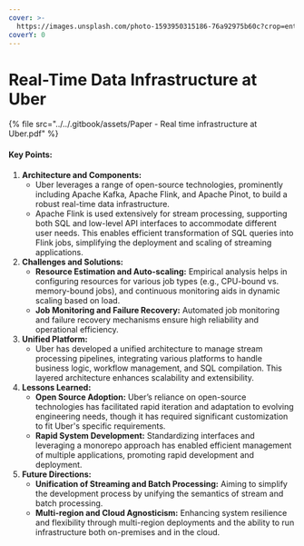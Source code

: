 ```yaml
---
cover: >-
  https://images.unsplash.com/photo-1593950315186-76a92975b60c?crop=entropy&cs=srgb&fm=jpg&ixid=M3wxOTcwMjR8MHwxfHNlYXJjaHwxfHxVYmVyfGVufDB8fHx8MTcxOTU1MjkxOHww&ixlib=rb-4.0.3&q=85
coverY: 0
---
```


# Real-Time Data Infrastructure at Uber

{% file src="../../.gitbook/assets/Paper - Real time infrastructure at Uber.pdf" %}

#### Key Points:

1. **Architecture and Components:**
   * Uber leverages a range of open-source technologies, prominently including Apache Kafka, Apache Flink, and Apache Pinot, to build a robust real-time data infrastructure.
   * Apache Flink is used extensively for stream processing, supporting both SQL and low-level API interfaces to accommodate different user needs. This enables efficient transformation of SQL queries into Flink jobs, simplifying the deployment and scaling of streaming applications.
2. **Challenges and Solutions:**
   * **Resource Estimation and Auto-scaling:** Empirical analysis helps in configuring resources for various job types (e.g., CPU-bound vs. memory-bound jobs), and continuous monitoring aids in dynamic scaling based on load.
   * **Job Monitoring and Failure Recovery:** Automated job monitoring and failure recovery mechanisms ensure high reliability and operational efficiency​.
3. **Unified Platform:**
   * Uber has developed a unified architecture to manage stream processing pipelines, integrating various platforms to handle business logic, workflow management, and SQL compilation. This layered architecture enhances scalability and extensibility​.
4. **Lessons Learned:**
   * **Open Source Adoption:** Uber’s reliance on open-source technologies has facilitated rapid iteration and adaptation to evolving engineering needs, though it has required significant customization to fit Uber's specific requirements.
   * **Rapid System Development:** Standardizing interfaces and leveraging a monorepo approach has enabled efficient management of multiple applications, promoting rapid development and deployment​.
5. **Future Directions:**
   * **Unification of Streaming and Batch Processing:** Aiming to simplify the development process by unifying the semantics of stream and batch processing.
   * **Multi-region and Cloud Agnosticism:** Enhancing system resilience and flexibility through multi-region deployments and the ability to run infrastructure both on-premises and in the cloud​​.

